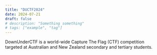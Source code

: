 ```yaml
---
title: "DUCTF2024"
date: 2024-07-21
draft: false
# description: "Something something"
# tags: ["example", "tag"]
---
```


 DownUnderCTF is a world-wide Capture The Flag (CTF) competition targeted at Australian and New Zealand secondary and tertiary students.

